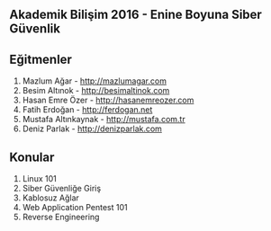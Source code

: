 ## Akademik Bilişim 2016 - Enine Boyuna Siber Güvenlik

## Eğitmenler

1. Mazlum Ağar - http://mazlumagar.com
2. Besim Altınok - http://besimaltinok.com
3. Hasan Emre Özer - http://hasanemreozer.com
4. Fatih Erdoğan - http://ferdogan.net
5. Mustafa Altınkaynak - http://mustafa.com.tr
6. Deniz Parlak - http://denizparlak.com

## Konular
1. Linux 101
2. Siber Güvenliğe Giriş
3. Kablosuz Ağlar
4. Web Application Pentest 101
5. Reverse Engineering

